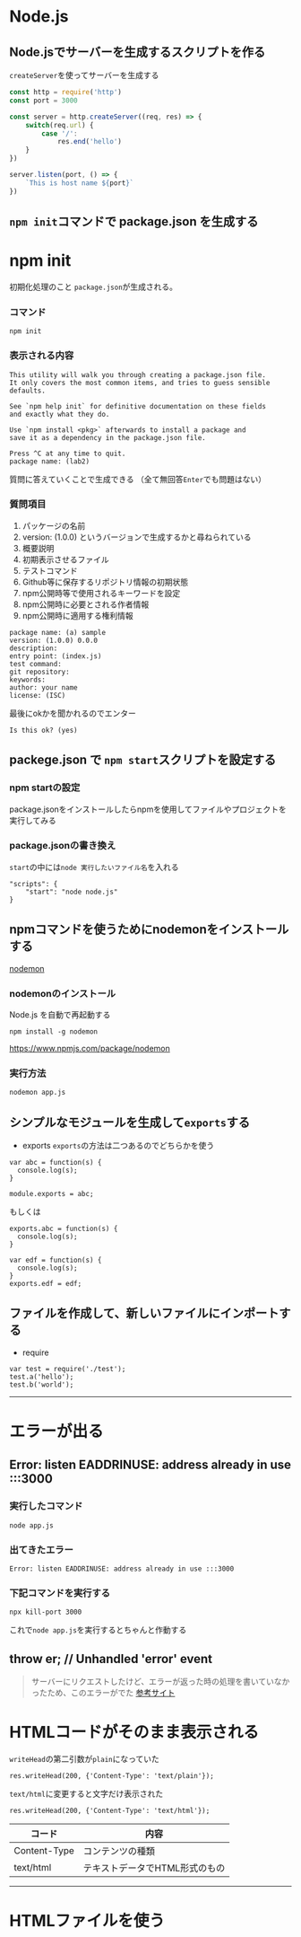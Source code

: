 # Node.js

## Node.jsでサーバーを生成するスクリプトを作る
`createServer`を使ってサーバーを生成する
```js
const http = require('http')
const port = 3000

const server = http.createServer((req, res) => {
    switch(req.url) {
        case '/':
            res.end('hello')
    }
})

server.listen(port, () => {
    `This is host name ${port}`
})
```

## `npm init`コマンドで package.json を生成する
# npm init
初期化処理のこと
`package.json`が生成される。
### コマンド
```
npm init
```
### 表示される内容
```
This utility will walk you through creating a package.json file.
It only covers the most common items, and tries to guess sensible defaults.

See `npm help init` for definitive documentation on these fields
and exactly what they do.

Use `npm install <pkg>` afterwards to install a package and
save it as a dependency in the package.json file.

Press ^C at any time to quit.
package name: (lab2) 
```
質問に答えていくことで生成できる
（全て無回答`Enter`でも問題はない）

### 質問項目
1. パッケージの名前
2. version: (1.0.0) というバージョンで生成するかと尋ねられている
3. 概要説明
4. 初期表示させるファイル
5. テストコマンド
6. Github等に保存するリポジトリ情報の初期状態
7. npm公開時等で使用されるキーワードを設定
8. npm公開時に必要とされる作者情報
9. npm公開時に適用する権利情報
```
package name: (a) sample
version: (1.0.0) 0.0.0
description:
entry point: (index.js)
test command:
git repository:
keywords:
author: your name
license: (ISC)
```
最後にokかを聞かれるのでエンター
```
Is this ok? (yes) 
```

## packege.json で `npm start`スクリプトを設定する
### npm startの設定
package.jsonをインストールしたらnpmを使用してファイルやプロジェクトを実行してみる
### package.jsonの書き換え
`start`の中には`node 実行したいファイル名`を入れる
```
"scripts": {
    "start": "node node.js"
}
```

## npmコマンドを使うためにnodemonをインストールする
[nodemon](https://www.npmjs.com/package/nodemon)
### nodemonのインストール
Node.js を自動で再起動する
```
npm install -g nodemon
```
https://www.npmjs.com/package/nodemon
### 実行方法
```
nodemon app.js
```

## シンプルなモジュールを生成して`exports`する
- exports
`exports`の方法は二つあるのでどちらかを使う
```
var abc = function(s) {
  console.log(s);
}

module.exports = abc;
```
もしくは
```
exports.abc = function(s) {
  console.log(s);
}

var edf = function(s) {
  console.log(s);
}
exports.edf = edf;
```

## ファイルを作成して、新しいファイルにインポートする
- require
```
var test = require('./test');
test.a('hello');
test.b('world');
```


***



# エラーが出る
## Error: listen EADDRINUSE: address already in use :::3000
### 実行したコマンド
```
node app.js
```
### 出てきたエラー
```
Error: listen EADDRINUSE: address already in use :::3000
```
### 下記コマンドを実行する 
```
npx kill-port 3000
```
これで`node app.js`を実行するとちゃんと作動する

## throw er; // Unhandled 'error' event
> サーバーにリクエストしたけど、エラーが返った時の処理を書いていなかったため、このエラーがでた
[参考サイト](https://gist.github.com/kcpjunky/7963541)

# HTMLコードがそのまま表示される
`writeHead`の第二引数が`plain`になっていた
```
res.writeHead(200, {'Content-Type': 'text/plain'});
```
`text/html`に変更すると文字だけ表示された
```
res.writeHead(200, {'Content-Type': 'text/html'});
```
| コード | 内容 |
| --- | --- |
| Content-Type | コンテンツの種類 |
| text/html | テキストデータでHTML形式のもの |


***


# HTMLファイルを使う